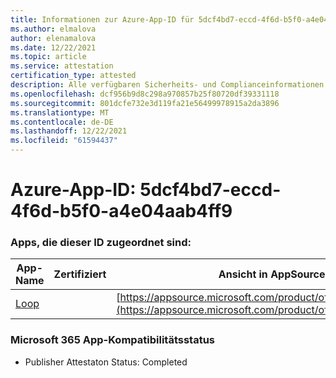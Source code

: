 ```yaml
---
title: Informationen zur Azure-App-ID für 5dcf4bd7-eccd-4f6d-b5f0-a4e04aab4ff9
ms.author: elmalova
author: elenamalova
ms.date: 12/22/2021
ms.topic: article
ms.service: attestation
certification_type: attested
description: Alle verfügbaren Sicherheits- und Complianceinformationen für 5dcf4bd7-eccd-4f6d-b5f0-a4e04aab4ff9.
ms.openlocfilehash: dcf956b9d8c298a970857b25f80720df39331118
ms.sourcegitcommit: 801dcfe732e3d119fa21e56499978915a2da3896
ms.translationtype: MT
ms.contentlocale: de-DE
ms.lasthandoff: 12/22/2021
ms.locfileid: "61594437"
---
```

# <a name="azure-app-id-5dcf4bd7-eccd-4f6d-b5f0-a4e04aab4ff9"></a>Azure-App-ID: 5dcf4bd7-eccd-4f6d-b5f0-a4e04aab4ff9


### <a name="apps-associated-with-this-id"></a>Apps, die dieser ID zugeordnet sind:
| **App-Name** | **Zertifiziert** | **Ansicht in AppSource** |
|--------------|---------------|-----------------------|
| [Loop](https://docs.microsoft.com/microsoft-365-app-certification/forward/WA200003480) |  | [https://appsource.microsoft.com/product/office/WA200003480](https://appsource.microsoft.com/product/office/WA200003480) |

### <a name="microsoft-365-app-compliance-status"></a>Microsoft 365 App-Kompatibilitätsstatus
- Publisher Attestaton Status: Completed
